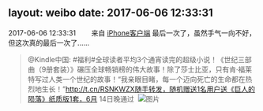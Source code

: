 layout: weibo
date: 2017-06-06 12:33:31
---
2017-06-06 12:33:31  &nbsp;&nbsp;&nbsp;&nbsp;&nbsp;&nbsp; 来自 <a href="http://app.weibo.com/t/feed/9ksdit" rel="nofollow">iPhone客户端</a>
最后一次了，虽然手气一向不好，但这次真的最后一次了……
>  @Kindle中国: #福利#全球读者平均3个通宵读完的超级小说！《世纪三部曲（9册套装）》碾压全球畅销榜的伟大故事！除了莎士比亚，只有肯·福莱特写过人类一个世纪的故事！“我亲眼目睹，每一个迈向死亡的生命都在热烈地生长！”http://t.cn/RSNKWZX随手转发，随机赠送1名用户送《巨人的陨落》纸质版1套，6月 14日晚通过 ​​​
>  ![图片](https://wx4.sinaimg.cn/large/c2719308ly1fgak8fycjtj20af0dwdhg.jpg)

